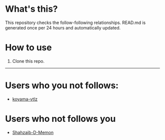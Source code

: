 # What's this?
This repository checks the follow-following relationships.
READ.md is generated once per 24 hours and automatically updated.
# How to use
1. Clone this repo.
 
 --- 
 
 # Users who you not follows: 
  
- [koyama-vtlz](https://github.com/koyama-vtlz/) 
# Users who not follows you 
  
- [Shahzaib-D-Memon](https://github.com/Shahzaib-D-Memon/) 
 